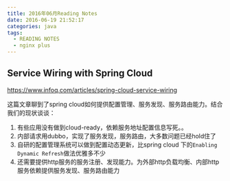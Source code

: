 ```yaml
---
title: 2016年06月Reading Notes
date: 2016-06-19 21:52:17
categories: java
tags:
  - READING NOTES
  - nginx plus
---
```

	
## Service Wiring with Spring Cloud

https://www.infoq.com/articles/spring-cloud-service-wiring

这篇文章聊到了spring cloud如何提供配置管理、服务发现、服务路由能力。结合我们的现状谈谈：

1. 有些应用没有做到cloud-ready，依赖服务地址配置信息写死。。
2. 内部请求用dubbo，实现了服务发现，服务路由，大多数问题已经hold住了
3. 自研的配置管理系统可以做到配置动态更新，比spring cloud 下的`Enabling Dynamic Refresh`做法优雅多不少
4. 还需要提供http服务的服务注册、发现能力。为外部http负载均衡、内部http服务依赖提供服务发现、服务路由能力

